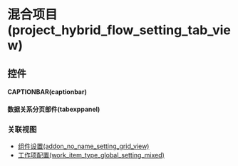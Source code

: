 # 混合项目(project_hybrid_flow_setting_tab_view)  <!-- {docsify-ignore-all} -->



## 控件
#### CAPTIONBAR(captionbar)
#### 数据关系分页部件(tabexppanel)


### 关联视图
  * [组件设置(addon_no_name_setting_grid_view)](app/view/addon_no_name_setting_grid_view)
  * [工作项配置(work_item_type_global_setting_mixed)](app/view/work_item_type_global_setting_mixed)

<script>
 const { createApp } = Vue
  createApp({
    data() {
      return {

      }
    }
  }).use(ElementPlus).mount('#app')
</script>